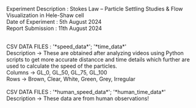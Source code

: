 Experiment Description : Stokes Law – Particle Settling Studies & Flow Visualization in Hele-Shaw cell
</br>
Date of Experiment     : 5th August 2024
</br>
Report Submission      : 11th August 2024
</br>

</br>
CSV DATA FILES :  '*speed_data*'; '*time_data*'  </br>
Description -> These are obtained after analyzing videos using Python scripts to get more accurate distancce and time details which further are used to calculate the speed of the particles.
</br>
Columns -> GL_0, GL_50, GL_75, GL_100
</br>
Rows -> Brown, Clear, White, Green, Grey, Irregular </br>

</br>
CSV DATA FILES :  '*human_speed_data*'; '*human_time_data*'  </br>
Description -> These data are from human observations! 
